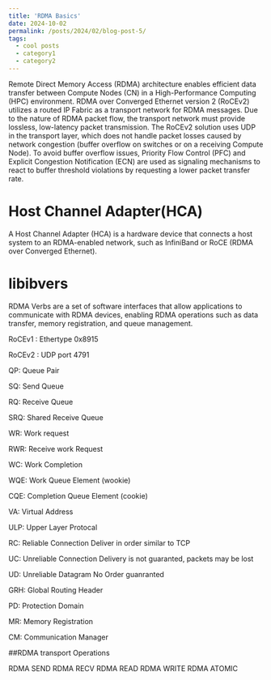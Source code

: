 ```yaml
---
title: 'RDMA Basics'
date: 2024-10-02
permalink: /posts/2024/02/blog-post-5/
tags:
  - cool posts
  - category1
  - category2
---
```


Remote Direct Memory Access (RDMA) architecture enables efficient data transfer between Compute Nodes (CN) in a High-Performance Computing (HPC) environment. RDMA over Converged Ethernet version 2 (RoCEv2) utilizes a routed IP Fabric as a transport network for RDMA messages. Due to the nature of RDMA packet flow, the transport network must provide lossless, low-latency packet transmission. The RoCEv2 solution uses UDP in the transport layer, which does not handle packet losses caused by network congestion (buffer overflow on switches or on a receiving Compute Node). To avoid buffer overflow issues, Priority Flow Control (PFC) and Explicit Congestion Notification (ECN) are used as signaling mechanisms to react to buffer threshold violations by requesting a lower packet transfer rate. 


# Host Channel Adapter(HCA)
  A Host Channel Adapter (HCA) is a hardware device that connects a host system to an RDMA-enabled network, such as InfiniBand or RoCE (RDMA over Converged Ethernet).

# libibvers
RDMA Verbs are a set of software interfaces that allow applications to communicate with RDMA devices, enabling RDMA operations such as data transfer, memory registration, and queue management.


RoCEv1 : Ethertype 0x8915

RoCEv2 : UDP port 4791

QP: Queue Pair

SQ: Send Queue

RQ: Receive Queue

SRQ: Shared Receive Queue

WR: Work request

RWR: Receive work Request

WC: Work Completion

WQE: Work Queue Element (wookie)

CQE: Completion Queue Element (cookie)

VA: Virtual Address

ULP: Upper Layer Protocal

RC: Reliable Connection
  Deliver in order similar to TCP

UC: Unreliable Connection
  Delivery is not guaranted, packets may be lost

UD: Unreliable Datagram
  No Order guanranted

GRH: Global Routing Header

PD: Protection Domain

MR: Memory Registration

CM: Communication Manager




##RDMA transport Operations 

RDMA SEND
RDMA RECV
RDMA READ
RDMA WRITE
RDMA ATOMIC
